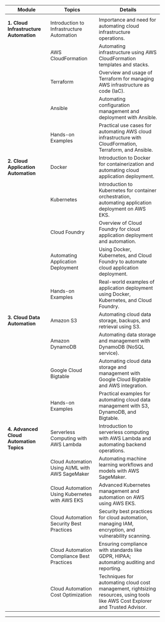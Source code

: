 

| **Module**                                | **Topics**                                                                                                                                 | **Details**                                                                                                                                                       |
|-------------------------------------------|-------------------------------------------------------------------------------------------------------------------------------------------|-------------------------------------------------------------------------------------------------------------------------------------------------------------------|
                                                                           |
| **1. Cloud Infrastructure Automation**    | Introduction to Infrastructure Automation                                                                                                   | Importance and need for automating cloud infrastructure operations.                                                                                             |
|                                           | AWS CloudFormation                                                                                                                         | Automating infrastructure using AWS CloudFormation templates and stacks.                                                                                        |
|                                           | Terraform                                                                                                                                  | Overview and usage of Terraform for managing AWS infrastructure as code (IaC).                                                                                  |
|                                           | Ansible                                                                                                                                   | Automating configuration management and deployment with Ansible.                                                                                               |
|                                           | Hands-on Examples                                                                                                                          | Practical use cases for automating AWS cloud infrastructure with CloudFormation, Terraform, and Ansible.                                                         |
| **2. Cloud Application Automation**       | Docker                                                                                                                                     | Introduction to Docker for containerization and automating cloud application deployment.                                                                        |
|                                           | Kubernetes                                                                                                                                | Introduction to Kubernetes for container orchestration, automating application deployment on AWS EKS.                                                            |
|                                           | Cloud Foundry                                                                                                                              | Overview of Cloud Foundry for cloud application deployment and automation.                                                                                      |
|                                           | Automating Application Deployment                                                                                                          | Using Docker, Kubernetes, and Cloud Foundry to automate cloud application deployment.                                                                           |
|                                           | Hands-on Examples                                                                                                                          | Real-world examples of application deployment using Docker, Kubernetes, and Cloud Foundry.                                                                     |
| **3. Cloud Data Automation**              | Amazon S3                                                                                                                                  | Automating cloud data storage, backups, and retrieval using S3.                                                                                                 |
|                                           | Amazon DynamoDB                                                                                                                             | Automating data storage and management with DynamoDB (NoSQL service).                                                                                           |
|                                           | Google Cloud Bigtable                                                                                                                      | Automating cloud data storage and management with Google Cloud Bigtable and AWS integration.                                                                   |
|                                           | Hands-on Examples                                                                                                                          | Practical examples for automating cloud data management with S3, DynamoDB, and Bigtable.                                                                       |
| **4. Advanced Cloud Automation Topics**   | Serverless Computing with AWS Lambda                                                                                                       | Introduction to serverless computing with AWS Lambda and automating backend operations.                                                                         |
|                                           | Cloud Automation Using AI/ML with AWS SageMaker                                                                                             | Automating machine learning workflows and models with AWS SageMaker.                                                                                           |
|                                           | Cloud Automation Using Kubernetes with AWS EKS                                                                                             | Advanced Kubernetes management and automation on AWS using AWS EKS.                                                                                             |
|                                           | Cloud Automation Security Best Practices                                                                                                    | Security best practices for cloud automation, managing IAM, encryption, and vulnerability scanning.                                                             |
|                                           | Cloud Automation Compliance Best Practices                                                                                                | Ensuring compliance with standards like GDPR, HIPAA; automating auditing and reporting.                                                                         |
|                                           | Cloud Automation Cost Optimization                                                                                                         | Techniques for automating cloud cost management, rightsizing resources, using tools like AWS Cost Explorer and Trusted Advisor.                                    |

---
